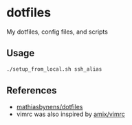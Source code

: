 # dotfiles

My dotfiles, config files, and scripts

## Usage

```bash
./setup_from_local.sh ssh_alias
```

## References

- [mathiasbynens/dotfiles](www.github.com/mathiasbynens/dotfiles)
- vimrc was also inspired by [amix/vimrc](www.github.com/amix/vimrc)
